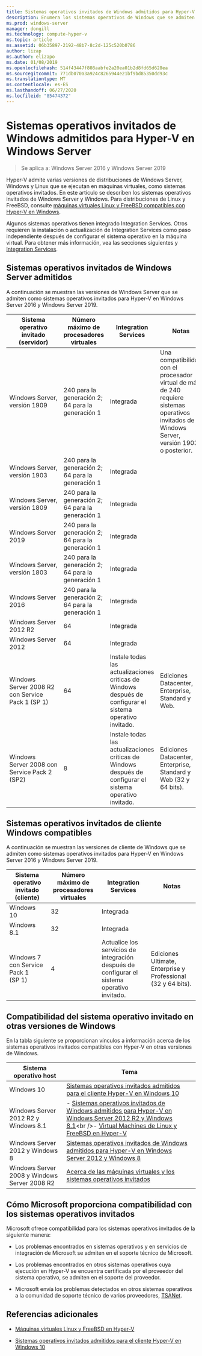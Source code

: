 ```yaml
---
title: Sistemas operativos invitados de Windows admitidos para Hyper-V en Windows Server
description: Enumera los sistemas operativos de Windows que se admiten para su uso como invitado en una máquina virtual. También proporciona vínculos a artículos similares para versiones anteriores de Hyper-V.
ms.prod: windows-server
manager: dongill
ms.technology: compute-hyper-v
ms.topic: article
ms.assetid: 06b35897-2192-48b7-8c2d-125c520b0786
author: lizap
ms.author: elizapo
ms.date: 01/08/2019
ms.openlocfilehash: 514f43447f808aabfe2a20ea01b2d8fd65d628ea
ms.sourcegitcommit: 771db070a3a924c8265944e21bf9bd85350dd93c
ms.translationtype: MT
ms.contentlocale: es-ES
ms.lasthandoff: 06/27/2020
ms.locfileid: "85474372"
---
```

# <a name="supported-windows-guest-operating-systems-for-hyper-v-on-windows-server"></a>Sistemas operativos invitados de Windows admitidos para Hyper-V en Windows Server

>Se aplica a: Windows Server 2016 y Windows Server 2019

Hyper-V admite varias versiones de distribuciones de Windows Server, Windows y Linux que se ejecutan en máquinas virtuales, como sistemas operativos invitados. En este artículo se describen los sistemas operativos invitados de Windows Server y Windows. Para distribuciones de Linux y FreeBSD, consulte [máquinas virtuales Linux y FreeBSD compatibles con Hyper-V en Windows](Supported-Linux-and-FreeBSD-virtual-machines-for-Hyper-V-on-Windows.md).

Algunos sistemas operativos tienen integrado Integration Services. Otros requieren la instalación o actualización de Integration Services como paso independiente después de configurar el sistema operativo en la máquina virtual. Para obtener más información, vea las secciones siguientes y [Integration Services](https://docs.microsoft.com/virtualization/hyper-v-on-windows/reference/integration-services).

## <a name="supported-windows-server-guest-operating-systems"></a>Sistemas operativos invitados de Windows Server admitidos

A continuación se muestran las versiones de Windows Server que se admiten como sistemas operativos invitados para Hyper-V en Windows Server 2016 y Windows Server 2019.

|Sistema operativo invitado (servidor)|Número máximo de procesadores virtuales|Integration Services|Notas|
|-------------------------------------|----------------------------------------|------------------------|---------|
|Windows Server, versión 1909 |240 para la generación 2;<br>64 para la generación 1|Integrada|Una compatibilidad con el procesador virtual de más de 240 requiere sistemas operativos invitados de Windows Server, versión 1903 o posterior.|
|Windows Server, versión 1903 |240 para la generación 2;<br>64 para la generación 1|Integrada||
|Windows Server, versión 1809 |240 para la generación 2;<br>64 para la generación 1|Integrada||
|Windows Server 2019 |240 para la generación 2;<br>64 para la generación 1|Integrada||
|Windows Server, versión 1803 |240 para la generación 2;<br>64 para la generación 1|Integrada||
|Windows Server 2016 |240 para la generación 2;<br>64 para la generación 1|Integrada||
|Windows Server 2012 R2 |64|Integrada||
|Windows Server 2012 |64|Integrada||
|Windows Server 2008 R2 con Service Pack 1 (SP 1)|64|Instale todas las actualizaciones críticas de Windows después de configurar el sistema operativo invitado.|Ediciones Datacenter, Enterprise, Standard y Web.|
|Windows Server 2008 con Service Pack 2 (SP2)|8|Instale todas las actualizaciones críticas de Windows después de configurar el sistema operativo invitado.|Ediciones Datacenter, Enterprise, Standard y Web (32 y 64 bits).|

## <a name="supported-windows-client-guest-operating-systems"></a>Sistemas operativos invitados de cliente Windows compatibles

A continuación se muestran las versiones de cliente de Windows que se admiten como sistemas operativos invitados para Hyper-V en Windows Server 2016 y Windows Server 2019.

|Sistema operativo invitado (cliente)|Número máximo de procesadores virtuales|Integration Services|Notas|
|-------------------------------------|----------------------------------------|------------------------|---------|
|Windows 10|32|Integrada||
|Windows 8.1|32|Integrada||
|Windows 7 con Service Pack 1 (SP 1)|4|Actualice los servicios de integración después de configurar el sistema operativo invitado.|Ediciones Ultimate, Enterprise y Professional  (32 y 64 bits).|

## <a name="guest-operating-system-support-on-other-versions-of-windows"></a>Compatibilidad del sistema operativo invitado en otras versiones de Windows

En la tabla siguiente se proporcionan vínculos a información acerca de los sistemas operativos invitados compatibles con Hyper-V en otras versiones de Windows.

|Sistema operativo host|Tema|
|-------------------------|---------|
|Windows 10|[Sistemas operativos invitados admitidos para el cliente Hyper-V en Windows 10](https://docs.microsoft.com/virtualization/hyper-v-on-windows/about/supported-guest-os)|
|Windows Server 2012 R2 y Windows 8.1|-   [Sistemas operativos invitados de Windows admitidos para Hyper-V en Windows Server 2012 R2 y Windows 8.1](https://docs.microsoft.com/previous-versions/windows/it-pro/windows-server-2012-R2-and-2012/dn792027(v=ws.11))<br />-   [Virtual Machines de Linux y FreeBSD en Hyper-V](Supported-Linux-and-FreeBSD-virtual-machines-for-Hyper-V-on-Windows.md)|
|Windows Server 2012 y Windows 8|[Sistemas operativos invitados de Windows admitidos para Hyper-V en Windows Server 2012 y Windows 8](https://docs.microsoft.com/previous-versions/windows/it-pro/windows-server-2012-R2-and-2012/dn792028(v=ws.11))|
|Windows Server 2008 y Windows Server 2008 R2|[Acerca de las máquinas virtuales y los sistemas operativos invitados](https://docs.microsoft.com/previous-versions/windows/it-pro/windows-server-2008-R2-and-2008/cc794868(v=ws.10))|

## <a name="how-microsoft-provides-support-for-guest-operating-systems"></a>Cómo Microsoft proporciona compatibilidad con los sistemas operativos invitados

Microsoft ofrece compatibilidad para los sistemas operativos invitados de la siguiente manera:

-   Los problemas encontrados en sistemas operativos y en servicios de integración de Microsoft se admiten en el soporte técnico de Microsoft.

-   Los problemas encontrados en otros sistemas operativos cuya ejecución en Hyper-V se encuentra certificada por el proveedor del sistema operativo, se admiten en el soporte del proveedor.

-   Microsoft envía los problemas detectados en otros sistemas operativos a la comunidad de soporte técnico de varios proveedores, [TSANet](https://www.tsanet.org/).

## <a name="additional-references"></a>Referencias adicionales

-   [Máquinas virtuales Linux y FreeBSD en Hyper-V](Supported-Linux-and-FreeBSD-virtual-machines-for-Hyper-V-on-Windows.md)

-   [Sistemas operativos invitados admitidos para el cliente Hyper-V en Windows 10](https://docs.microsoft.com/virtualization/hyper-v-on-windows/about/supported-guest-os)




